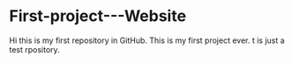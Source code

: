 # First-project---Website
Hi this is my first repository in GitHub.
This is my first project ever. 
t is just a test rpository.
